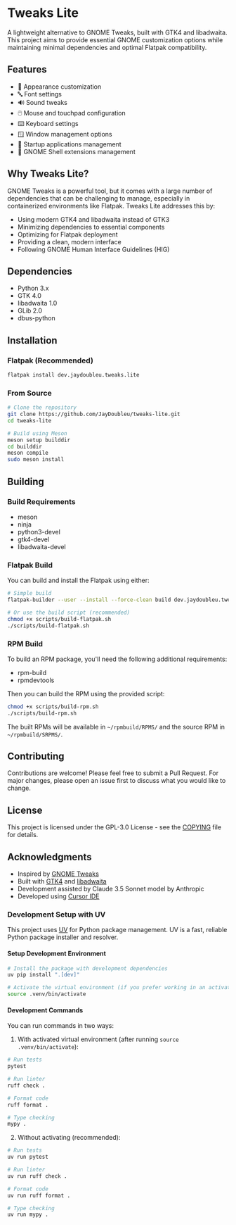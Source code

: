 # Tweaks Lite

A lightweight alternative to GNOME Tweaks, built with GTK4 and libadwaita. This project aims to provide essential GNOME customization options while maintaining minimal dependencies and optimal Flatpak compatibility.

## Features

- 🎨 Appearance customization
- 🔤 Font settings
- 🔊 Sound tweaks
- 🖱️ Mouse and touchpad configuration
- ⌨️ Keyboard settings
- 🪟 Window management options
- 🚀 Startup applications management
- 🧩 GNOME Shell extensions management

## Why Tweaks Lite?

GNOME Tweaks is a powerful tool, but it comes with a large number of dependencies that can be challenging to manage, especially in containerized environments like Flatpak. Tweaks Lite addresses this by:

- Using modern GTK4 and libadwaita instead of GTK3
- Minimizing dependencies to essential components
- Optimizing for Flatpak deployment
- Providing a clean, modern interface
- Following GNOME Human Interface Guidelines (HIG)

## Dependencies

- Python 3.x
- GTK 4.0
- libadwaita 1.0
- GLib 2.0
- dbus-python

## Installation

### Flatpak (Recommended)
```bash
flatpak install dev.jaydoubleu.tweaks.lite
```

### From Source
```bash
# Clone the repository
git clone https://github.com/JayDoubleu/tweaks-lite.git
cd tweaks-lite

# Build using Meson
meson setup builddir
cd builddir
meson compile
sudo meson install
```

## Building

### Build Requirements
- meson
- ninja
- python3-devel
- gtk4-devel
- libadwaita-devel

### Flatpak Build
You can build and install the Flatpak using either:

```bash
# Simple build
flatpak-builder --user --install --force-clean build dev.jaydoubleu.tweaks.lite.json

# Or use the build script (recommended)
chmod +x scripts/build-flatpak.sh
./scripts/build-flatpak.sh
```

### RPM Build
To build an RPM package, you'll need the following additional requirements:
- rpm-build
- rpmdevtools

Then you can build the RPM using the provided script:
```bash
chmod +x scripts/build-rpm.sh
./scripts/build-rpm.sh
```

The built RPMs will be available in `~/rpmbuild/RPMS/` and the source RPM in `~/rpmbuild/SRPMS/`.

## Contributing

Contributions are welcome! Please feel free to submit a Pull Request. For major changes, please open an issue first to discuss what you would like to change.

## License

This project is licensed under the GPL-3.0 License - see the [COPYING](COPYING) file for details.

## Acknowledgments

- Inspired by [GNOME Tweaks](https://gitlab.gnome.org/GNOME/gnome-tweaks)
- Built with [GTK4](https://gtk.org/) and [libadwaita](https://gnome.pages.gitlab.gnome.org/libadwaita/)
- Development assisted by Claude 3.5 Sonnet model by Anthropic
- Developed using [Cursor IDE](https://cursor.so/) 

### Development Setup with UV

This project uses [UV](https://github.com/astral-sh/uv) for Python package management. UV is a fast, reliable Python package installer and resolver.

#### Setup Development Environment
```bash
# Install the package with development dependencies
uv pip install ".[dev]"

# Activate the virtual environment (if you prefer working in an activated environment)
source .venv/bin/activate
```

#### Development Commands

You can run commands in two ways:

1. With activated virtual environment (after running `source .venv/bin/activate`):
```bash
# Run tests
pytest

# Run linter
ruff check .

# Format code
ruff format .

# Type checking
mypy .
```

2. Without activating (recommended):
```bash
# Run tests
uv run pytest

# Run linter
uv run ruff check .

# Format code
uv run ruff format .

# Type checking
uv run mypy .
```